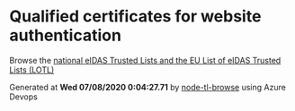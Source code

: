 # Qualified certificates for website authentication 
 Browse the [national eIDAS Trusted Lists and the EU List of eIDAS Trusted Lists (LOTL)](https://webgate.ec.europa.eu/tl-browser/#/) 
 
 
Generated at **Wed 07/08/2020  0:04:27.71** by [node-tl-browse](https://github.com/ymedlop/node-tl-browser) using Azure Devops 
